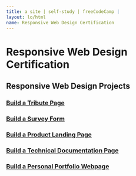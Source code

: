 ```yaml
---
title: a site | self-study | freeCodeCamp | 
layout: lo/html
name: Responsive Web Design Certification
---
```


# Responsive Web Design Certification

## Responsive Web Design Projects

### [Build a Tribute Page](TributePage">link)

### [Build a Survey Form](SurveyForm)

### [Build a Product Landing Page](ProductLandingPage)

### [Build a Technical Documentation Page](TechnicalDocumentationPage)

### [Build a Personal Portfolio Webpage](PersonalPortfolioWebpage)

